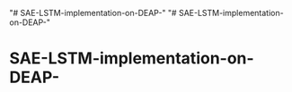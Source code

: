 "# SAE-LSTM-implementation-on-DEAP-" 
"# SAE-LSTM-implementation-on-DEAP-" 
# SAE-LSTM-implementation-on-DEAP-
